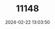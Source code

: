 ---
title: "11148"
category: "Lagidium viscacia"
draft: false
date: 2024-02-22 13:03:50
languages:
  English: ["Southern Viscacha", "Southern Mountain Viscacha"]
---
